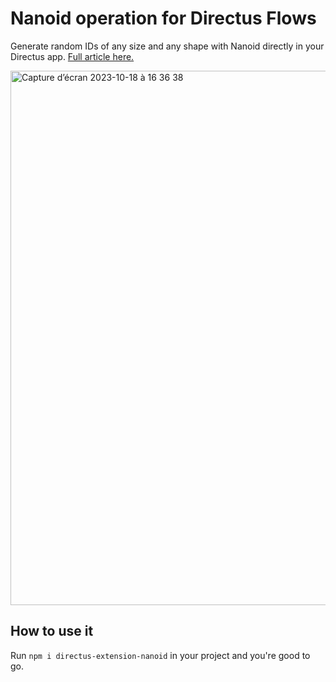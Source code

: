 # Nanoid operation for Directus Flows
Generate random IDs of any size and any shape with Nanoid directly in your Directus app.
[Full article here.](https://www.izoukhai.com/blog/create-a-unique-id-generator-with-directus-flows-and-nanoid)

<img width="855" alt="Capture d’écran 2023-10-18 à 16 36 38" src="https://github.com/izoukhai/directus-extension-nanoid/assets/44984965/8054d322-0808-4b97-847d-73343edc0676">


## How to use it
Run `npm i directus-extension-nanoid` in your project and you're good to go.
